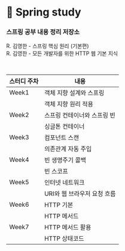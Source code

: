 # 🌱 Spring study 

### 스프링 공부 내용 정리 저장소
R. 김영한 - 스프링 핵심 원리 (기본편) <br>
R. 김영한 - 모든 개발자를 위한 HTTP 웹 기본 지식

<br>

|스터디 주차|내용|
|------|---|
|Week1|객체 지향 설계와 스프링|
||객체 지향 원리 적용|
|Week2|스프링 컨테이너와 스프링 빈|
||싱글톤 컨테이너|
|Week3|컴포넌트 스캔|
||의존관계 자동 주입|
|Week4|빈 생명주기 콜백|
||빈 스코프|
|Week5|인터넷 네트워크|
||URI와 웹 브라우저 요청 흐름|
|Week6|HTTP 기본|
||HTTP 메서드|
|Week7|HTTP 메서드 활용|
||HTTP 상태코드|